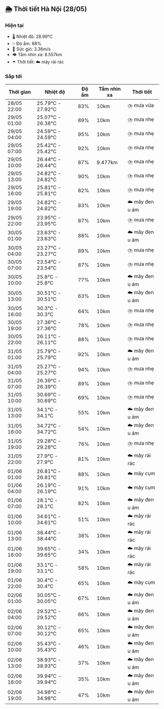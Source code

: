 ## 🌦️ Thời tiết Hà Nội (28/05)

### Hiện tại

- 🌡️ Nhiệt độ: 28.99℃
- 💦 Độ ẩm: 88%
- 💨 Sức gió: 3.36m/s
- 👁️ Tầm nhìn xa: 8.557km
- ☂️ Thời tiết: ☁️ mây rải rác

### Sắp tới

| Thời gian | Nhiệt độ | Độ ẩm | Tầm nhìn xa | Thời tiết |
| --- | --- | --- | --- | --- |
| 28/05 22:00 | 25.79℃ - 27.92℃ | 83% | 10km | ⛈️ mưa vừa |
| 29/05 01:00 | 25.07℃ - 26.38℃ | 89% | 10km | ⛈️ mưa nhẹ |
| 29/05 04:00 | 24.59℃ - 24.59℃ | 95% | 10km | ⛈️ mưa nhẹ |
| 29/05 07:00 | 25.42℃ - 25.42℃ | 92% | 10km | ⛈️ mưa nhẹ |
| 29/05 10:00 | 26.44℃ - 26.44℃ | 87% | 9.477km | ⛈️ mưa nhẹ |
| 29/05 13:00 | 24.82℃ - 24.82℃ | 90% | 10km | ⛈️ mưa nhẹ |
| 29/05 16:00 | 25.81℃ - 25.81℃ | 82% | 10km | ⛈️ mưa nhẹ |
| 29/05 19:00 | 24.82℃ - 24.82℃ | 83% | 10km | ☁️ mây đen u ám |
| 29/05 22:00 | 23.95℃ - 23.95℃ | 87% | 10km | ⛈️ mưa nhẹ |
| 30/05 01:00 | 23.63℃ - 23.63℃ | 88% | 10km | ☁️ mây đen u ám |
| 30/05 04:00 | 23.27℃ - 23.27℃ | 89% | 10km | ⛈️ mưa nhẹ |
| 30/05 07:00 | 23.54℃ - 23.54℃ | 87% | 10km | ⛈️ mưa nhẹ |
| 30/05 10:00 | 25.8℃ - 25.8℃ | 77% | 10km | ☁️ mây đen u ám |
| 30/05 13:00 | 30.51℃ - 30.51℃ | 63% | 10km | ☁️ mây đen u ám |
| 30/05 16:00 | 30.3℃ - 30.3℃ | 64% | 10km | ⛈️ mưa nhẹ |
| 30/05 19:00 | 27.36℃ - 27.36℃ | 78% | 10km | ⛈️ mưa nhẹ |
| 30/05 22:00 | 26.11℃ - 26.11℃ | 88% | 10km | ⛈️ mưa nhẹ |
| 31/05 01:00 | 25.79℃ - 25.79℃ | 92% | 10km | ☁️ mây đen u ám |
| 31/05 04:00 | 25.27℃ - 25.27℃ | 94% | 10km | ⛈️ mưa nhẹ |
| 31/05 07:00 | 26.39℃ - 26.39℃ | 89% | 10km | ⛈️ mưa nhẹ |
| 31/05 10:00 | 30.69℃ - 30.69℃ | 69% | 10km | ⛈️ mưa nhẹ |
| 31/05 13:00 | 34.1℃ - 34.1℃ | 55% | 10km | ☁️ mây đen u ám |
| 31/05 16:00 | 34.72℃ - 34.72℃ | 54% | 10km | ☁️ mây đen u ám |
| 31/05 19:00 | 29.28℃ - 29.28℃ | 76% | 10km | ⛈️ mưa nhẹ |
| 31/05 22:00 | 27.9℃ - 27.9℃ | 81% | 10km | ☁️ mây rải rác |
| 01/06 01:00 | 26.81℃ - 26.81℃ | 88% | 10km | ☁️ mây cụm |
| 01/06 04:00 | 26.19℃ - 26.19℃ | 91% | 10km | ☁️ mây cụm |
| 01/06 07:00 | 28.1℃ - 28.1℃ | 82% | 10km | ☁️ mây đen u ám |
| 01/06 10:00 | 34.61℃ - 34.61℃ | 51% | 10km | ☁️ mây rải rác |
| 01/06 13:00 | 38.44℃ - 38.44℃ | 38% | 10km | ☁️ mây rải rác |
| 01/06 16:00 | 39.65℃ - 39.65℃ | 34% | 10km | ☁️ mây rải rác |
| 01/06 19:00 | 33.1℃ - 33.1℃ | 58% | 10km | ☁️ mây rải rác |
| 01/06 22:00 | 30.4℃ - 30.4℃ | 65% | 10km | ☁️ mây cụm |
| 02/06 01:00 | 30.05℃ - 30.05℃ | 67% | 10km | ☁️ mây đen u ám |
| 02/06 04:00 | 29.52℃ - 29.52℃ | 66% | 10km | ☁️ mây đen u ám |
| 02/06 07:00 | 30.12℃ - 30.12℃ | 65% | 10km | ☁️ mây đen u ám |
| 02/06 10:00 | 35.43℃ - 35.43℃ | 46% | 10km | ☁️ mây đen u ám |
| 02/06 13:00 | 38.93℃ - 38.93℃ | 37% | 10km | ☁️ mây đen u ám |
| 02/06 16:00 | 39.94℃ - 39.94℃ | 35% | 10km | ☁️ mây đen u ám |
| 02/06 19:00 | 34.98℃ - 34.98℃ | 47% | 10km | ☁️ mây đen u ám |
